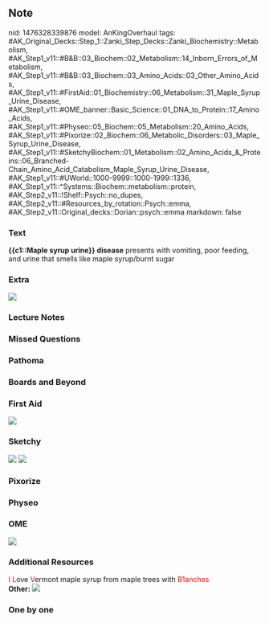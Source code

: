 ## Note
nid: 1476328339876
model: AnKingOverhaul
tags: #AK_Original_Decks::Step_1::Zanki_Step_Decks::Zanki_Biochemistry::Metabolism, #AK_Step1_v11::#B&B::03_Biochem::02_Metabolism::14_Inborn_Errors_of_Metabolism, #AK_Step1_v11::#B&B::03_Biochem::03_Amino_Acids::03_Other_Amino_Acids, #AK_Step1_v11::#FirstAid::01_Biochemistry::06_Metabolism::31_Maple_Syrup_Urine_Disease, #AK_Step1_v11::#OME_banner::Basic_Science::01_DNA_to_Protein::17_Amino_Acids, #AK_Step1_v11::#Physeo::05_Biochem::05_Metabolism::20_Amino_Acids, #AK_Step1_v11::#Pixorize::02_Biochem::06_Metabolic_Disorders::03_Maple_Syrup_Urine_Disease, #AK_Step1_v11::#SketchyBiochem::01_Metabolism::02_Amino_Acids_&_Proteins::06_Branched-Chain_Amino_Acid_Catabolism_Maple_Syrup_Urine_Disease, #AK_Step1_v11::#UWorld::1000-9999::1000-1999::1336, #AK_Step1_v11::^Systems::Biochem::metabolism::protein, #AK_Step2_v11::!Shelf::Psych::no_dupes, #AK_Step2_v11::#Resources_by_rotation::Psych::emma, #AK_Step2_v11::Original_decks::Dorian::psych::emma
markdown: false

### Text
<div>
  <b>{{c1::Maple syrup urine}} disease</b> presents with vomiting,
  poor feeding, and urine that smells like maple syrup/burnt sugar
</div>

### Extra
<img src="paste-616186073055409.jpg">

### Lecture Notes


### Missed Questions


### Pathoma


### Boards and Beyond


### First Aid
<img src="tmpWpXAQ5.png">

### Sketchy
<img src="Screen%20Shot%202021-01-07%20at%2015.14.53.jpg">
<img src="Screen%20Shot%202021-01-07%20at%2015.15.06.jpg">

### Pixorize


### Physeo


### OME
<div class="ome-widget">
  <a href=
  "https://onlinemeded.org/spa/dna-to-protein/amino-acids/acquire?ref=anki">
  <img src="_OME_AnkiFlashcards_Lesson_4.png"></a>
</div>

### Additional Resources
<div>
  <font color="#FF0000">I L</font>ove <font color=
  "#FF0000">V</font>ermont maple syrup from maple trees with
  <font color="#FF0000">B1anches</font>
</div><b>Other:</b> <img src="paste-21754009355184.jpg" class=
"resizer">

### One by one

